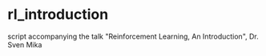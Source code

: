 # rl_introduction
script accompanying the talk "Reinforcement Learning, An Introduction", Dr. Sven Mika
